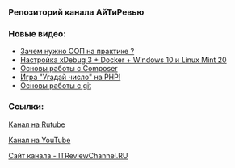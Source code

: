 ### Репозиторий канала АйТиРевью

### Новые видео:
<!-- YOUTUBE:START -->
- [Зачем нужно ООП на практике ?](https://www.youtube.com/watch?v=CPR2kyC53Cc)
- [Настройка xDebug 3 + Docker + Windows 10 и Linux Mint 20](https://www.youtube.com/watch?v=XszBIW4sPHk)
- [Основы работы с Composer](https://www.youtube.com/watch?v=Yc3zcXfys2w)
- [Игра &quot;Угадай число&quot; на PHP!](https://www.youtube.com/watch?v=HFGtB_aCuOg)
- [Основы работы с git](https://www.youtube.com/watch?v=ZzRSgQ0kqDM)
<!-- YOUTUBE:END -->

### Ссылки:
[Канал на Rutube](https://rutube.ru/channel/25831584/)

[Канал на YouTube](https://www.youtube.com/channel/UCVuN6oJcUJnk2AwAe23jKhQ)

[Сайт канала - ITReviewChannel.RU](https://itreviewchannel.ru/)

